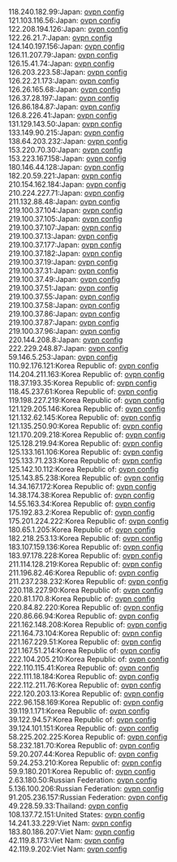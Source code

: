 118.240.182.99:Japan: [ovpn config](vpn/118_240_182_99.ovpn)  
121.103.116.56:Japan: [ovpn config](vpn/121_103_116_56.ovpn)  
122.208.194.126:Japan: [ovpn config](vpn/122_208_194_126.ovpn)  
122.26.21.7:Japan: [ovpn config](vpn/122_26_21_7.ovpn)  
124.140.197.156:Japan: [ovpn config](vpn/124_140_197_156.ovpn)  
126.11.207.79:Japan: [ovpn config](vpn/126_11_207_79.ovpn)  
126.15.41.74:Japan: [ovpn config](vpn/126_15_41_74.ovpn)  
126.203.223.58:Japan: [ovpn config](vpn/126_203_223_58.ovpn)  
126.22.21.173:Japan: [ovpn config](vpn/126_22_21_173.ovpn)  
126.26.165.68:Japan: [ovpn config](vpn/126_26_165_68.ovpn)  
126.37.28.197:Japan: [ovpn config](vpn/126_37_28_197.ovpn)  
126.86.184.87:Japan: [ovpn config](vpn/126_86_184_87.ovpn)  
126.8.226.41:Japan: [ovpn config](vpn/126_8_226_41.ovpn)  
131.129.143.50:Japan: [ovpn config](vpn/131_129_143_50.ovpn)  
133.149.90.215:Japan: [ovpn config](vpn/133_149_90_215.ovpn)  
138.64.203.232:Japan: [ovpn config](vpn/138_64_203_232.ovpn)  
153.220.70.30:Japan: [ovpn config](vpn/153_220_70_30.ovpn)  
153.223.167.158:Japan: [ovpn config](vpn/153_223_167_158.ovpn)  
180.146.44.128:Japan: [ovpn config](vpn/180_146_44_128.ovpn)  
182.20.59.221:Japan: [ovpn config](vpn/182_20_59_221.ovpn)  
210.154.162.184:Japan: [ovpn config](vpn/210_154_162_184.ovpn)  
210.224.227.71:Japan: [ovpn config](vpn/210_224_227_71.ovpn)  
211.132.88.48:Japan: [ovpn config](vpn/211_132_88_48.ovpn)  
219.100.37.104:Japan: [ovpn config](vpn/219_100_37_104.ovpn)  
219.100.37.105:Japan: [ovpn config](vpn/219_100_37_105.ovpn)  
219.100.37.107:Japan: [ovpn config](vpn/219_100_37_107.ovpn)  
219.100.37.13:Japan: [ovpn config](vpn/219_100_37_13.ovpn)  
219.100.37.177:Japan: [ovpn config](vpn/219_100_37_177.ovpn)  
219.100.37.182:Japan: [ovpn config](vpn/219_100_37_182.ovpn)  
219.100.37.19:Japan: [ovpn config](vpn/219_100_37_19.ovpn)  
219.100.37.31:Japan: [ovpn config](vpn/219_100_37_31.ovpn)  
219.100.37.49:Japan: [ovpn config](vpn/219_100_37_49.ovpn)  
219.100.37.51:Japan: [ovpn config](vpn/219_100_37_51.ovpn)  
219.100.37.55:Japan: [ovpn config](vpn/219_100_37_55.ovpn)  
219.100.37.58:Japan: [ovpn config](vpn/219_100_37_58.ovpn)  
219.100.37.86:Japan: [ovpn config](vpn/219_100_37_86.ovpn)  
219.100.37.87:Japan: [ovpn config](vpn/219_100_37_87.ovpn)  
219.100.37.96:Japan: [ovpn config](vpn/219_100_37_96.ovpn)  
220.144.208.8:Japan: [ovpn config](vpn/220_144_208_8.ovpn)  
222.229.248.87:Japan: [ovpn config](vpn/222_229_248_87.ovpn)  
59.146.5.253:Japan: [ovpn config](vpn/59_146_5_253.ovpn)  
110.92.176.121:Korea Republic of: [ovpn config](vpn/110_92_176_121.ovpn)  
114.204.211.163:Korea Republic of: [ovpn config](vpn/114_204_211_163.ovpn)  
118.37.193.35:Korea Republic of: [ovpn config](vpn/118_37_193_35.ovpn)  
118.45.237.61:Korea Republic of: [ovpn config](vpn/118_45_237_61.ovpn)  
119.198.227.219:Korea Republic of: [ovpn config](vpn/119_198_227_219.ovpn)  
121.129.205.146:Korea Republic of: [ovpn config](vpn/121_129_205_146.ovpn)  
121.132.62.145:Korea Republic of: [ovpn config](vpn/121_132_62_145.ovpn)  
121.135.250.90:Korea Republic of: [ovpn config](vpn/121_135_250_90.ovpn)  
121.170.209.218:Korea Republic of: [ovpn config](vpn/121_170_209_218.ovpn)  
125.128.219.94:Korea Republic of: [ovpn config](vpn/125_128_219_94.ovpn)  
125.133.161.106:Korea Republic of: [ovpn config](vpn/125_133_161_106.ovpn)  
125.133.71.233:Korea Republic of: [ovpn config](vpn/125_133_71_233.ovpn)  
125.142.10.112:Korea Republic of: [ovpn config](vpn/125_142_10_112.ovpn)  
125.143.85.238:Korea Republic of: [ovpn config](vpn/125_143_85_238.ovpn)  
14.34.167.172:Korea Republic of: [ovpn config](vpn/14_34_167_172.ovpn)  
14.38.174.38:Korea Republic of: [ovpn config](vpn/14_38_174_38.ovpn)  
14.55.163.34:Korea Republic of: [ovpn config](vpn/14_55_163_34.ovpn)  
175.192.83.2:Korea Republic of: [ovpn config](vpn/175_192_83_2.ovpn)  
175.201.224.222:Korea Republic of: [ovpn config](vpn/175_201_224_222.ovpn)  
180.65.1.205:Korea Republic of: [ovpn config](vpn/180_65_1_205.ovpn)  
182.218.253.13:Korea Republic of: [ovpn config](vpn/182_218_253_13.ovpn)  
183.107.159.136:Korea Republic of: [ovpn config](vpn/183_107_159_136.ovpn)  
183.97.178.228:Korea Republic of: [ovpn config](vpn/183_97_178_228.ovpn)  
211.114.128.219:Korea Republic of: [ovpn config](vpn/211_114_128_219.ovpn)  
211.196.82.46:Korea Republic of: [ovpn config](vpn/211_196_82_46.ovpn)  
211.237.238.232:Korea Republic of: [ovpn config](vpn/211_237_238_232.ovpn)  
220.118.227.90:Korea Republic of: [ovpn config](vpn/220_118_227_90.ovpn)  
220.81.170.8:Korea Republic of: [ovpn config](vpn/220_81_170_8.ovpn)  
220.84.82.220:Korea Republic of: [ovpn config](vpn/220_84_82_220.ovpn)  
220.86.66.94:Korea Republic of: [ovpn config](vpn/220_86_66_94.ovpn)  
221.162.148.208:Korea Republic of: [ovpn config](vpn/221_162_148_208.ovpn)  
221.164.73.104:Korea Republic of: [ovpn config](vpn/221_164_73_104.ovpn)  
221.167.229.51:Korea Republic of: [ovpn config](vpn/221_167_229_51.ovpn)  
221.167.51.214:Korea Republic of: [ovpn config](vpn/221_167_51_214.ovpn)  
222.104.205.210:Korea Republic of: [ovpn config](vpn/222_104_205_210.ovpn)  
222.110.115.41:Korea Republic of: [ovpn config](vpn/222_110_115_41.ovpn)  
222.111.18.184:Korea Republic of: [ovpn config](vpn/222_111_18_184.ovpn)  
222.112.211.76:Korea Republic of: [ovpn config](vpn/222_112_211_76.ovpn)  
222.120.203.13:Korea Republic of: [ovpn config](vpn/222_120_203_13.ovpn)  
222.96.158.169:Korea Republic of: [ovpn config](vpn/222_96_158_169.ovpn)  
39.119.1.171:Korea Republic of: [ovpn config](vpn/39_119_1_171.ovpn)  
39.122.94.57:Korea Republic of: [ovpn config](vpn/39_122_94_57.ovpn)  
39.124.101.151:Korea Republic of: [ovpn config](vpn/39_124_101_151.ovpn)  
58.225.202.225:Korea Republic of: [ovpn config](vpn/58_225_202_225.ovpn)  
58.232.181.70:Korea Republic of: [ovpn config](vpn/58_232_181_70.ovpn)  
59.20.207.44:Korea Republic of: [ovpn config](vpn/59_20_207_44.ovpn)  
59.24.253.210:Korea Republic of: [ovpn config](vpn/59_24_253_210.ovpn)  
59.9.180.201:Korea Republic of: [ovpn config](vpn/59_9_180_201.ovpn)  
2.63.180.50:Russian Federation: [ovpn config](vpn/2_63_180_50.ovpn)  
5.136.100.206:Russian Federation: [ovpn config](vpn/5_136_100_206.ovpn)  
91.205.236.157:Russian Federation: [ovpn config](vpn/91_205_236_157.ovpn)  
49.228.59.33:Thailand: [ovpn config](vpn/49_228_59_33.ovpn)  
108.137.72.151:United States: [ovpn config](vpn/108_137_72_151.ovpn)  
14.241.33.229:Viet Nam: [ovpn config](vpn/14_241_33_229.ovpn)  
183.80.186.207:Viet Nam: [ovpn config](vpn/183_80_186_207.ovpn)  
42.119.8.173:Viet Nam: [ovpn config](vpn/42_119_8_173.ovpn)  
42.119.9.202:Viet Nam: [ovpn config](vpn/42_119_9_202.ovpn)  
